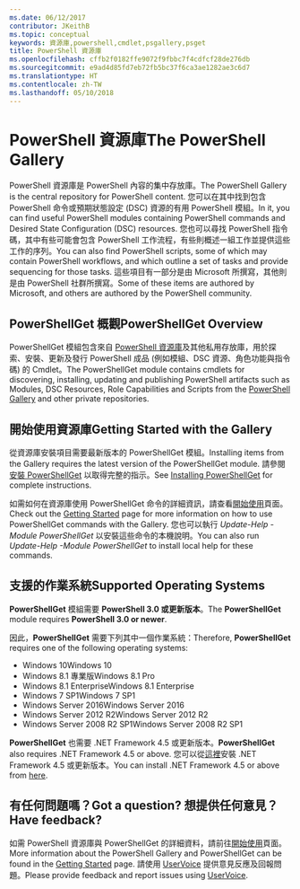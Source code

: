 ```yaml
---
ms.date: 06/12/2017
contributor: JKeithB
ms.topic: conceptual
keywords: 資源庫,powershell,cmdlet,psgallery,psget
title: PowerShell 資源庫
ms.openlocfilehash: cffb2f0182ffe9072f9fbbc7f4cdfcf28de276db
ms.sourcegitcommit: e9ad4d85fd7eb72fb5bc37f6ca3ae1282ae3c6d7
ms.translationtype: HT
ms.contentlocale: zh-TW
ms.lasthandoff: 05/10/2018
---
```

# <a name="the-powershell-gallery"></a><span data-ttu-id="7d332-103">PowerShell 資源庫</span><span class="sxs-lookup"><span data-stu-id="7d332-103">The PowerShell Gallery</span></span>

<span data-ttu-id="7d332-104">PowerShell 資源庫是 PowerShell 內容的集中存放庫。</span><span class="sxs-lookup"><span data-stu-id="7d332-104">The PowerShell Gallery is the central repository for PowerShell content.</span></span> <span data-ttu-id="7d332-105">您可以在其中找到包含 PowerShell 命令或預期狀態設定 (DSC) 資源的有用 PowerShell 模組。</span><span class="sxs-lookup"><span data-stu-id="7d332-105">In it, you can find useful PowerShell modules containing PowerShell commands and Desired State Configuration (DSC) resources.</span></span>
<span data-ttu-id="7d332-106">您也可以尋找 PowerShell 指令碼，其中有些可能會包含 PowerShell 工作流程，有些則概述一組工作並提供這些工作的序列。</span><span class="sxs-lookup"><span data-stu-id="7d332-106">You can also find PowerShell scripts, some of which may contain PowerShell workflows, and which outline a set of tasks and provide sequencing for those tasks.</span></span> <span data-ttu-id="7d332-107">這些項目有一部分是由 Microsoft 所撰寫，其他則是由 PowerShell 社群所撰寫。</span><span class="sxs-lookup"><span data-stu-id="7d332-107">Some of these items are authored by Microsoft, and others are authored by the PowerShell community.</span></span>

## <a name="powershellget-overview"></a><span data-ttu-id="7d332-108">PowerShellGet 概觀</span><span class="sxs-lookup"><span data-stu-id="7d332-108">PowerShellGet Overview</span></span>

<span data-ttu-id="7d332-109">PowerShellGet 模組包含來自 [PowerShell 資源庫](https://www.PowerShellGallery.com)及其他私用存放庫，用於探索、安裝、更新及發行 PowerShell 成品 (例如模組、DSC 資源、角色功能與指令碼) 的 Cmdlet。</span><span class="sxs-lookup"><span data-stu-id="7d332-109">The PowerShellGet module contains cmdlets for discovering, installing, updating and publishing PowerShell artifacts such as Modules, DSC Resources, Role Capabilities and Scripts from the [PowerShell Gallery](https://www.PowerShellGallery.com) and other private repositories.</span></span>

## <a name="getting-started-with-the-gallery"></a><span data-ttu-id="7d332-110">開始使用資源庫</span><span class="sxs-lookup"><span data-stu-id="7d332-110">Getting Started with the Gallery</span></span>

<span data-ttu-id="7d332-111">從資源庫安裝項目需要最新版本的 PowerShellGet 模組。</span><span class="sxs-lookup"><span data-stu-id="7d332-111">Installing items from the Gallery requires the latest version of the PowerShellGet module.</span></span>
<span data-ttu-id="7d332-112">請參閱[安裝 PowerShellGet](installing-psget.md) 以取得完整的指示。</span><span class="sxs-lookup"><span data-stu-id="7d332-112">See [Installing PowerShellGet](installing-psget.md) for complete instructions.</span></span>

<span data-ttu-id="7d332-113">如需如何在資源庫使用 PowerShellGet 命令的詳細資訊，請查看[開始使用](getting-started.md)頁面。</span><span class="sxs-lookup"><span data-stu-id="7d332-113">Check out the [Getting Started](getting-started.md) page for more information on how to use PowerShellGet commands with the Gallery.</span></span> <span data-ttu-id="7d332-114">您也可以執行 *Update-Help -Module PowerShellGet* 以安裝這些命令的本機說明。</span><span class="sxs-lookup"><span data-stu-id="7d332-114">You can also run *Update-Help -Module PowerShellGet* to install local help for these commands.</span></span>

## <a name="supported-operating-systems"></a><span data-ttu-id="7d332-115">支援的作業系統</span><span class="sxs-lookup"><span data-stu-id="7d332-115">Supported Operating Systems</span></span>

<span data-ttu-id="7d332-116">**PowerShellGet** 模組需要 **PowerShell 3.0 或更新版本**。</span><span class="sxs-lookup"><span data-stu-id="7d332-116">The **PowerShellGet** module requires **PowerShell 3.0 or newer**.</span></span>

<span data-ttu-id="7d332-117">因此，**PowerShellGet** 需要下列其中一個作業系統：</span><span class="sxs-lookup"><span data-stu-id="7d332-117">Therefore, **PowerShellGet** requires one of the following operating systems:</span></span>

- <span data-ttu-id="7d332-118">Windows 10</span><span class="sxs-lookup"><span data-stu-id="7d332-118">Windows 10</span></span>
- <span data-ttu-id="7d332-119">Windows 8.1 專業版</span><span class="sxs-lookup"><span data-stu-id="7d332-119">Windows 8.1 Pro</span></span>
- <span data-ttu-id="7d332-120">Windows 8.1 Enterprise</span><span class="sxs-lookup"><span data-stu-id="7d332-120">Windows 8.1 Enterprise</span></span>
- <span data-ttu-id="7d332-121">Windows 7 SP1</span><span class="sxs-lookup"><span data-stu-id="7d332-121">Windows 7 SP1</span></span>
- <span data-ttu-id="7d332-122">Windows Server 2016</span><span class="sxs-lookup"><span data-stu-id="7d332-122">Windows Server 2016</span></span>
- <span data-ttu-id="7d332-123">Windows Server 2012 R2</span><span class="sxs-lookup"><span data-stu-id="7d332-123">Windows Server 2012 R2</span></span>
- <span data-ttu-id="7d332-124">Windows Server 2008 R2 SP1</span><span class="sxs-lookup"><span data-stu-id="7d332-124">Windows Server 2008 R2 SP1</span></span>

<span data-ttu-id="7d332-125">**PowerShellGet** 也需要 .NET Framework 4.5 或更新版本。</span><span class="sxs-lookup"><span data-stu-id="7d332-125">**PowerShellGet** also requires .NET Framework 4.5 or above.</span></span> <span data-ttu-id="7d332-126">您可以從[這裡](https://msdn.microsoft.com/library/5a4x27ek.aspx)安裝 .NET Framework 4.5 或更新版本。</span><span class="sxs-lookup"><span data-stu-id="7d332-126">You can install .NET Framework 4.5 or above from [here](https://msdn.microsoft.com/library/5a4x27ek.aspx).</span></span>

## <a name="got-a-question-have-feedback"></a><span data-ttu-id="7d332-127">有任何問題嗎？</span><span class="sxs-lookup"><span data-stu-id="7d332-127">Got a question?</span></span> <span data-ttu-id="7d332-128">想提供任何意見？</span><span class="sxs-lookup"><span data-stu-id="7d332-128">Have feedback?</span></span>

<span data-ttu-id="7d332-129">如需 PowerShell 資源庫與 PowerShellGet 的詳細資料，請前往[開始使用](getting-started.md)頁面。</span><span class="sxs-lookup"><span data-stu-id="7d332-129">More information about the PowerShell Gallery and PowerShellGet can be found in the [Getting Started](getting-started.md) page.</span></span> <span data-ttu-id="7d332-130">請使用 [UserVoice](http://windowsserver.uservoice.com/forums/301869-powershell) 提供意見反應及回報問題。</span><span class="sxs-lookup"><span data-stu-id="7d332-130">Please provide feedback and report issues using [UserVoice](http://windowsserver.uservoice.com/forums/301869-powershell).</span></span>